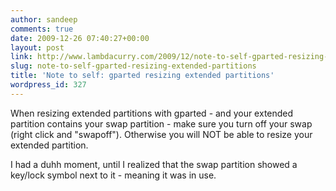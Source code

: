 ```yaml
---
author: sandeep
comments: true
date: 2009-12-26 07:40:27+00:00
layout: post
link: http://www.lambdacurry.com/2009/12/note-to-self-gparted-resizing-extended-partitions/
slug: note-to-self-gparted-resizing-extended-partitions
title: 'Note to self: gparted resizing extended partitions'
wordpress_id: 327
---
```


When resizing extended partitions with gparted - and your extended partition contains your swap partition - make sure you turn off your swap (right click and "swapoff"). Otherwise you will NOT be able to resize your extended partition.

I had a duhh moment, until I realized that the swap partition showed a key/lock symbol next to it - meaning it was in use.
